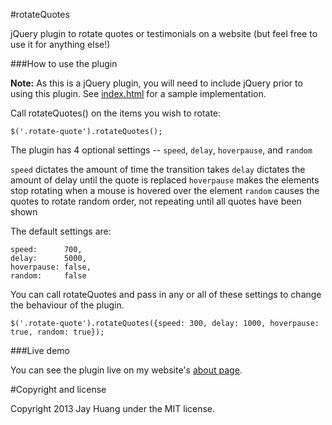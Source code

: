 #rotateQuotes

jQuery plugin to rotate quotes or testimonials on a website (but feel free to use it for anything else!)

###How to use the plugin

**Note:** As this is a jQuery plugin, you will need to include jQuery prior to using this plugin.
See [index.html](https://github.com/JayHuang/rotateQuotes/blob/master/index.html) for a sample implementation.

Call rotateQuotes() on the items you wish to rotate:

    $('.rotate-quote').rotateQuotes();
    
The plugin has 4 optional settings -- `speed`, `delay`, `hoverpause`, and `random`

`speed` dictates the amount of time the transition takes
`delay` dictates the amount of delay until the quote is replaced
`hoverpause` makes the elements stop rotating when a mouse is hovered over the element
`random` causes the quotes to rotate random order, not repeating until all quotes have been shown

The default settings are:
```
speed: 		700, 
delay: 		5000,
hoverpause: false,
random: 	false
```

You can call rotateQuotes and pass in any or all of these settings to change the behaviour of the plugin.

    $('.rotate-quote').rotateQuotes({speed: 300, delay: 1000, hoverpause: true, random: true});
    
###Live demo

You can see the plugin live on my website's [about page](http://www.jayhuang.org/about).

#Copyright and license

Copyright 2013 Jay Huang under the MIT license.
